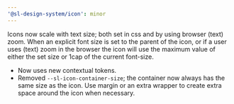 ```yaml
---
'@sl-design-system/icon': minor
---
```


Icons now scale with text size; both set in css and by using browser (text) zoom. 
When an explicit font size is set to the parent of the icon, or if a user uses (text) zoom in the browser the icon will use the maximum value of either the set size or 1cap of the current font-size.
- Now uses new contextual tokens.
- Removed `--sl-icon-container-size`; the container now always has the same size as the icon. Use margin or an extra wrapper to create extra space around the icon when necessary.

